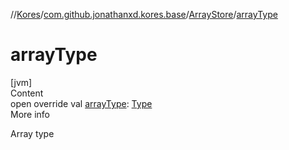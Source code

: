 //[Kores](../../index.md)/[com.github.jonathanxd.kores.base](../index.md)/[ArrayStore](index.md)/[arrayType](array-type.md)



# arrayType  
[jvm]  
Content  
open override val [arrayType](array-type.md): [Type](https://docs.oracle.com/javase/8/docs/api/java/lang/reflect/Type.html)  
More info  


Array type

  



